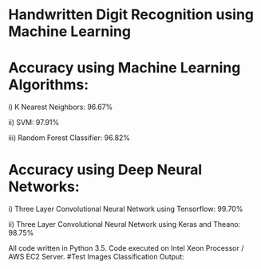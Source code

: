 # Handwritten Digit Recognition using Machine Learning
# Accuracy using Machine Learning Algorithms:
i) K Nearest Neighbors: 96.67%

ii) SVM: 97.91%

iii) Random Forest Classifier: 96.82%

# Accuracy using Deep Neural Networks:
i) Three Layer Convolutional Neural Network using Tensorflow: 99.70%

ii) Three Layer Convolutional Neural Network using Keras and Theano: 98.75%

All code written in Python 3.5. Code executed on Intel Xeon Processor / AWS EC2 Server.
#Test Images Classification Output:
